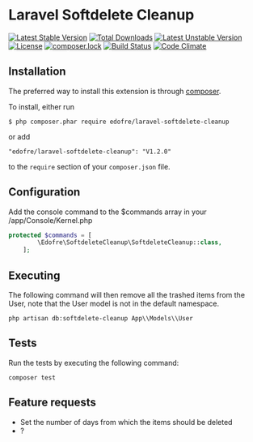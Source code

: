 # Laravel Softdelete Cleanup

[![Latest Stable Version](https://poser.pugx.org/edofre/laravel-softdelete-cleanup/v/stable)](https://packagist.org/packages/edofre/laravel-softdelete-cleanup)
[![Total Downloads](https://poser.pugx.org/edofre/laravel-softdelete-cleanup/downloads)](https://packagist.org/packages/edofre/laravel-softdelete-cleanup)
[![Latest Unstable Version](https://poser.pugx.org/edofre/laravel-softdelete-cleanup/v/unstable)](https://packagist.org/packages/edofre/laravel-softdelete-cleanup)
[![License](https://poser.pugx.org/edofre/laravel-softdelete-cleanup/license)](https://packagist.org/packages/edofre/laravel-softdelete-cleanup)
[![composer.lock](https://poser.pugx.org/edofre/laravel-softdelete-cleanup/composerlock)](https://packagist.org/packages/edofre/laravel-softdelete-cleanup)
[![Build Status](https://travis-ci.org/Edofre/laravel-softdelete-cleanup.svg?branch=master)](https://travis-ci.org/Edofre/laravel-softdelete-cleanup)
[![Code Climate](https://codeclimate.com/github/Edofre/laravel-softdelete-cleanup/badges/gpa.svg)](https://codeclimate.com/github/Edofre/laravel-softdelete-cleanup)

## Installation

The preferred way to install this extension is through [composer](http://getcomposer.org/download/).

To install, either run

```
$ php composer.phar require edofre/laravel-softdelete-cleanup
```

or add

```
"edofre/laravel-softdelete-cleanup": "V1.2.0"
```

to the ```require``` section of your `composer.json` file.

## Configuration

Add the console command to the $commands array in your /app/Console/Kernel.php
```php
protected $commands = [
        \Edofre\SoftdeleteCleanup\SoftdeleteCleanup::class,
    ];

```

## Executing

The following command will then remove all the trashed items from the User, note that the User model is not in the default namespace.
```
php artisan db:softdelete-cleanup App\\Models\\User
```

## Tests

Run the tests by executing the following command:
```
composer test
```

## Feature requests

* Set the number of days from which the items should be deleted
* ?
